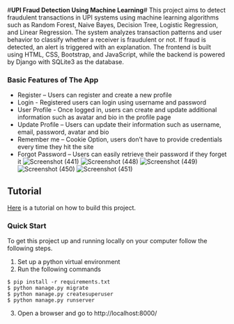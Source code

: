 #**UPI Fraud Detection Using Machine Learning**#
This project aims to detect fraudulent transactions in UPI systems using machine learning algorithms such as Random Forest, Naive Bayes, Decision Tree, Logistic Regression, and Linear Regression. The system analyzes transaction patterns and user behavior to classify whether a receiver is fraudulent or not. If fraud is detected, an alert is triggered with an explanation. The frontend is built using HTML, CSS, Bootstrap, and JavaScript, while the backend is powered by Django with SQLite3 as the database.

### Basic Features of The App
    
* Register – Users can register and create a new profile
* Login - Registered users can login using username and password
* User Profile - Once logged in, users can create and update additional information such as avatar and bio in the profile page
* Update Profile – Users can update their information such as username, email, password, avatar and bio
* Remember me – Cookie Option, users don’t have to provide credentials every time they hit the site
* Forgot Password – Users can easily retrieve their password if they forget it 
![Screenshot (441)](https://github.com/user-attachments/assets/00bba8ed-96cf-4d2a-a4cf-a9c7a842ae47)
![Screenshot (448)](https://github.com/user-attachments/assets/0d00649f-9d48-4f9c-8368-4463ed04f570)
![Screenshot (449)](https://github.com/user-attachments/assets/e6192bfa-135b-4655-9613-8c98e2fb2401)
![Screenshot (450)](https://github.com/user-attachments/assets/6cf622d6-512b-4c5c-83dc-1462c27ab58f)
![Screenshot (451)](https://github.com/user-attachments/assets/cc7ff7de-1f8f-445e-b827-02c912390f0c)



## Tutorial
[Here](https://dev.to/earthcomfy/series/14274) is a tutorial on how to build this project.

### Quick Start
To get this project up and running locally on your computer follow the following steps.
1. Set up a python virtual environment
2. Run the following commands
```
$ pip install -r requirements.txt
$ python manage.py migrate
$ python manage.py createsuperuser
$ python manage.py runserver
```
   
3. Open a browser and go to http://localhost:8000/

